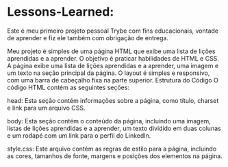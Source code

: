 # Lessons-Learned:

Este é meu primeiro projeto pessoal Trybe com fins educacionais, vontade de aprender e fiz ele também com obrigação de entrega.

Meu projeto é simples de uma página HTML que exibe uma lista de lições aprendidas e a aprender. O objetivo é praticar habilidades de HTML e CSS.
A página exibe uma lista de lições aprendidas e a aprender, uma imagem e um texto na seção principal da página. O layout é simples e responsivo, com uma barra de cabeçalho fixa na parte superior.
Estrutura do Código
O código HTML contém as seguintes seções:

head: Esta seção contém informações sobre a página, como título, charset e link para um arquivo CSS.

body: Esta seção contém o conteúdo da página, incluindo uma imagem, listas de lições aprendidas e a aprender, um texto dividido em duas colunas e um rodapé com um link para o perfil do LinkedIn.

style.css: Este arquivo contém as regras de estilo para a página, incluindo as cores, tamanhos de fonte, margens e posições dos elementos na página.

